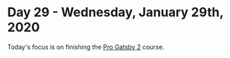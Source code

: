 # Day 29 - Wednesday, January 29th, 2020

Today's focus is on finishing the [Pro Gatsby 2](https://www.leveluptutorials.com/tutorials/pro-gatsby-2/pro-gatsby) course.
